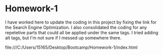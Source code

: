 # Homework-1

I have worked here to update the coding in this project by fixing the link for the Search Engine Optimization. I also consolidated the coding for any repetetive parts that could all be applied under the same tags. I tried adding alt tags, but I'm not sure if I messed up somewhere there. 

file:///C:/Users/15165/Desktop/Bootcamp/Homework-1/index.html